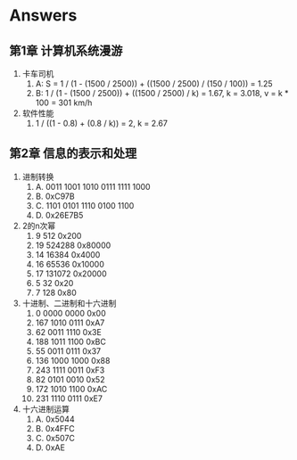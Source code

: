 # Answers

## 第1章 计算机系统漫游

1. 卡车司机
    1. A: S = 1 / (1 - (1500 / 2500)) + ((1500 / 2500) / (150 / 100)) = 1.25
    1. B: 1 / (1 - (1500 / 2500)) + ((1500 / 2500) / k) = 1.67, k = 3.018, v = k * 100 = 301 km/h
1. 软件性能
    1. 1 / ((1 - 0.8) + (0.8 / k)) = 2, k = 2.67

## 第2章 信息的表示和处理

1. 进制转换
    1. A. 0011 1001 1010 0111 1111 1000
    1. B. 0xC97B
    1. C. 1101 0101 1110 0100 1100
    1. D. 0x26E7B5
1. 2的n次幂
    1. 9    512     0x200
    1. 19   524288  0x80000
    1. 14   16384   0x4000
    1. 16   65536   0x10000
    1. 17   131072  0x20000
    1. 5    32      0x20
    1. 7    128     0x80
1. 十进制、二进制和十六进制
    1. 0    0000 0000   0x00
    1. 167  1010 0111   0xA7
    1. 62   0011 1110   0x3E
    1. 188  1011 1100   0xBC
    1. 55   0011 0111   0x37
    1. 136  1000 1000   0x88
    1. 243  1111 0011   0xF3
    1. 82   0101 0010   0x52
    1. 172  1010 1100   0xAC
    1. 231  1110 0111   0xE7
1. 十六进制运算
    1. A. 0x5044
    1. B. 0x4FFC
    1. C. 0x507C
    1. D. 0xAE

